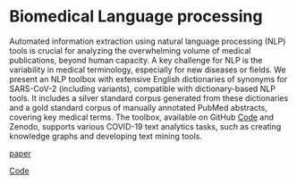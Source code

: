 Biomedical  Language processing
==============

Automated information extraction using natural language processing (NLP) tools is crucial for analyzing the overwhelming volume of medical publications, beyond human capacity. A key challenge for NLP is the variability in medical terminology, especially for new diseases or fields. We present an NLP toolbox with extensive English dictionaries of synonyms for SARS-CoV-2 (including variants), compatible with dictionary-based NLP tools. It includes a silver standard corpus generated from these dictionaries and a gold standard corpus of manually annotated PubMed abstracts, covering key medical terms. The toolbox, available on GitHub [Code](https://github.com/Aitslab/corona.git) and Zenodo, supports various COVID-19 text analytics tasks, such as creating knowledge graphs and developing text mining tools.


[paper](https://arxiv.org/abs/2003.09865)

[Code](https://github.com/Aitslab/corona.git)


